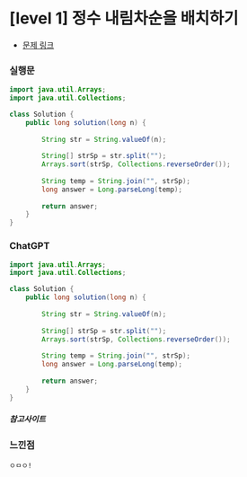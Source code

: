 # [level 1] 정수 내림차순을 배치하기

* [문제 링크](https://school.programmers.co.kr/learn/courses/30/lessons/12934)


### 실행문
```java
import java.util.Arrays;
import java.util.Collections;

class Solution {
    public long solution(long n) {
        
        String str = String.valueOf(n);
        
        String[] strSp = str.split("");
        Arrays.sort(strSp, Collections.reverseOrder());
        
        String temp = String.join("", strSp);
        long answer = Long.parseLong(temp);
        
        return answer;
    }
}
```

### ChatGPT
```java
import java.util.Arrays;
import java.util.Collections;

class Solution {
    public long solution(long n) {
        
        String str = String.valueOf(n);
        
        String[] strSp = str.split("");
        Arrays.sort(strSp, Collections.reverseOrder());
        
        String temp = String.join("", strSp);
        long answer = Long.parseLong(temp);
        
        return answer;
    }
}
```

##### 참고사이트

### 느낀점
```
ㅇㅁㅇ!
``` 

